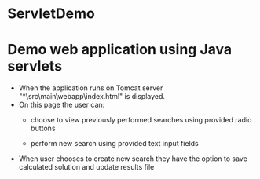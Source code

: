 # ServletDemo
Demo web application using Java servlets
===================================================================================================================

- When the application runs on Tomcat server "*\src\main\webapp\index.html" is displayed.
- On this page the user can:
	- choose to view previously performed searches using provided radio buttons
	
	- perform new search using provided text input fields	
- When user chooses to create new search they have the option to save calculated solution and update results file
	
	
